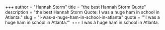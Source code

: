 +++
author = "Hannah Storm"
title = "the best Hannah Storm Quote"
description = "the best Hannah Storm Quote: I was a huge ham in school in Atlanta."
slug = "i-was-a-huge-ham-in-school-in-atlanta"
quote = '''I was a huge ham in school in Atlanta.'''
+++
I was a huge ham in school in Atlanta.
